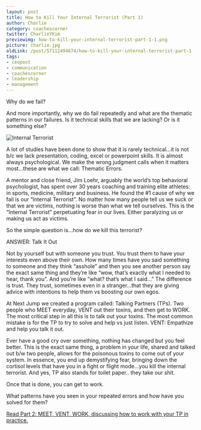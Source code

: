 ```yaml
---
layout: post
title: How to Kill Your Internal Terrorist (Part 1)
author: Charlie
category: coachescorner
twitter: CharlieYKim
previewimg: how-to-kill-your-internal-terrorist-part-1-1.png
picture: charlie.jpg
oldLink: /post/57112494674/how-to-kill-your-internal-terrorist-part-1
tags:
- ceopost
- communication
- coachescorner
- leadership
- management
---
```

Why do we fail?  

And more importantly, why we do fail repeatedly and what are the thematic patterns in our failures. Is it technical skills that we are lacking? Or is it something else?


![Internal Terrorist](/images/how-to-kill-your-internal-terrorist-part-1-1.png)


A lot of studies have been done to show that it is rarely technical…it is not b/c we lack presentation, coding, excel or powerpoint skills. It is almost always psychological. We make the wrong judgment calls when it matters most…these are what we call: Thematic Errors.

A mentor and close friend, Jim Loehr, arguably the world’s top behavioral psychologist, has spent over 30 years coaching and training elite athletes: in sports, medicine, military and business. He found the #1 cause of why we fail is our “Internal Terrorist”. No matter how many people tell us we suck or that we are victims, nothing is worse than what we tell ourselves. This is the “Internal Terrorist” perpetuating fear in our lives. Either paralyzing us or making us act as victims. 

So the simple question is…how do we kill this terrorist?  

ANSWER: Talk It Out  

Not by yourself but with someone you trust. You trust them to have your interests even above their own. How many times have you said something to someone and they think “asshole” and then you see another person say the exact same thing and they’re like “wow, that’s exactly what I needed to hear, thank you”. And you’re like “what? that’s what I said…” The difference is trust. They trust, sometimes even in a stranger…that they are giving advice with intentions to help them vs boosting our own egos.

At Next Jump we created a program called: Talking Partners (TPs). Two people who MEET everyday, VENT out their toxins, and then get to WORK. The most critical step in all this is to talk out your toxins. The most common mistake is for the TP to try to solve and help vs just listen. VENT: Empathize and help you talk it out.

Ever have a good cry over something, nothing has changed but you feel better. This is the exact same thing, a problem in your life, shared and talked out b/w two people, allows for the poisonous toxins to come out of your system. In essence, you end up demystifying fear, bringing down the cortisol levels that have you in a fight or flight mode…you kill the internal terrorist. And yes, TP also stands for toilet paper.. they take our shit.


Once that is done, you can get to work.


What patterns have you seen in your repeated errors and how have you solved for them?

[Read Part 2: MEET, VENT, WORK, discussing how to work with your TP in practice.](/coachescorner/the-ceo-job-is-lonely-heres-how-to-change-that-part.html)
